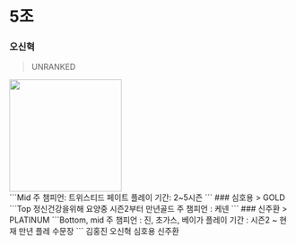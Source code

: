 5조
==============
### 오신혁
> UNRANKED
<div><img width="200" src="https://user-images.githubusercontent.com/29362112/45809596-85138280-bd03-11e8-97bd-3a4608839f6f.png"></div>
```Mid
주 챔피언: 트위스티드 페이트
플레이 기간: 2~5시즌
```
### 심호용
> GOLD
```Top
정신건강을위해 요양중
시즌2부터 만년골드
주 챔피언 : 케넨
```
### 신주환
> PLATINUM
```Bottom, mid
주 챔피언 : 진, 초가스, 베이가
플레이 기간 : 시즌2 ~ 현재
만년 플레 수문장
```
김홍진
오신혁
심호용
신주환
